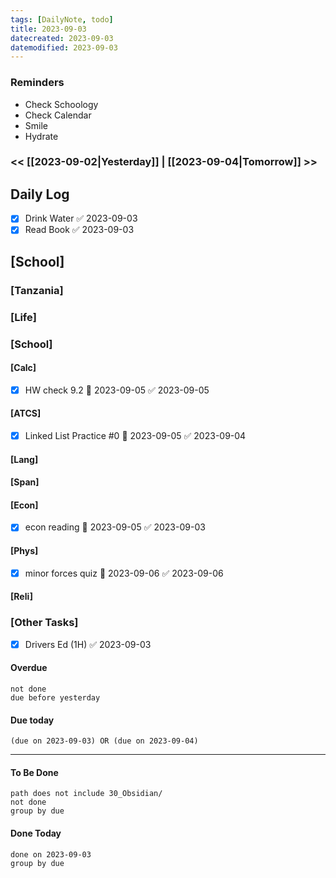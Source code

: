 ```yaml
---
tags: [DailyNote, todo]
title: 2023-09-03
datecreated: 2023-09-03
datemodified: 2023-09-03
---
```


### Reminders
- Check Schoology
- Check Calendar
- Smile
- Hydrate

### << [[2023-09-02|Yesterday]] | [[2023-09-04|Tomorrow]] >>

## Daily Log

- [x] Drink Water ✅ 2023-09-03
- [x] Read Book ✅ 2023-09-03

## [School]

### [Tanzania]

### [Life]

### [School]

#### [Calc]

- [x] HW check 9.2 📅 2023-09-05 ✅ 2023-09-05

#### [ATCS]

- [x] Linked List Practice #0 📅 2023-09-05 ✅ 2023-09-04

#### [Lang]

#### [Span]

#### [Econ]

- [x] econ reading 📅 2023-09-05 ✅ 2023-09-03

#### [Phys]

- [x] minor forces quiz 📅 2023-09-06 ✅ 2023-09-06

#### [Reli]


### [Other Tasks]

- [x] Drivers Ed (1H) ✅ 2023-09-03

#### Overdue
```tasks
not done
due before yesterday
```
#### Due today

```tasks
(due on 2023-09-03) OR (due on 2023-09-04) 

```
---
#### To Be Done

```tasks
path does not include 30_Obsidian/
not done
group by due
```

#### Done Today

```tasks
done on 2023-09-03
group by due
```